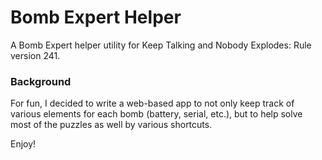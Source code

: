 # Bomb Expert Helper
A Bomb Expert helper utility for Keep Talking and Nobody Explodes: Rule version 241.

### Background
For fun, I decided to write a web-based app to not only keep track of various elements for each bomb (battery, serial, etc.), but to help solve most of the puzzles as well by various shortcuts.

Enjoy!
